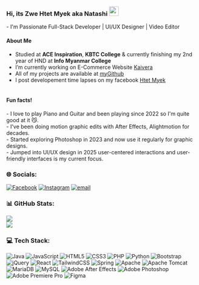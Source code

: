 
<h3>Hi, its Zwe Htet Myek aka Natashi <img src="https://github.githubassets.com/assets/electron-fef70acde3b4.png" width="25" />
</h3>
- I'm Passionate Full-Stack Developer | UI/UX Designer | Video Editor

<h4>About Me</h4>

- Studied at **ACE Inspiration**, **KBTC College** & currently finishing my 2nd year of HND at **Info Myanmar College**</br>
- I’m currently working on E-Commerce Website [Kaivera](https://kaivera23.wuaze.com) </br>
- All of my projects are available at [myGithub](https://github.com/natashi-pn) </br>
- I post developement time lapses on my facebook [Htet Myek](https://www.facebook.com/share/1ASE4immeE/?mibextid=wwXIfr) </br></br>

<h4>Fun facts!</h4> 
 - I love to play Piano and Guitar and been playing since 2022 so I'm quite good at it 😼.</br>
 - I've been doing motion graphic edits with After Effects, Alightmotion for decades. </br>
 - Started exploring Photoshop in 2023 and now use it regularly for graphic designs. </br>
 - Jumped into UI/UX design in 2025 user-centered interactions and user-friendly interfaces is my current focus. </br>


### 🌐 Socials:
[![Facebook](https://img.shields.io/badge/Facebook-%231877F2.svg?logo=Facebook&logoColor=white)](https://www.facebook.com/share/1ASE4immeE/?mibextid=wwXIfr) [![Instagram](https://img.shields.io/badge/Instagram-%23E4405F.svg?logo=Instagram&logoColor=white)](https://instagram.com/natashi_pn) [![email](https://img.shields.io/badge/Email-D14836?logo=gmail&logoColor=white)](mailto:davleo104337@gmail.com) 

### 📊 GitHub Stats:
![](https://nirzak-streak-stats.vercel.app/?user=natashi-pn&theme=ambient_gradient&hide_border=true)<br/>
![](https://github-readme-stats.vercel.app/api/top-langs/?username=natashi-pn&theme=ambient_gradient&hide_border=true&include_all_commits=false&count_private=false&layout=compact)

### 💻 Tech Stack:
![Java](https://img.shields.io/badge/java-%23ED8B00.svg?style=for-the-badge&logo=openjdk&logoColor=white) ![JavaScript](https://img.shields.io/badge/javascript-%23323330.svg?style=for-the-badge&logo=javascript&logoColor=%23F7DF1E) ![HTML5](https://img.shields.io/badge/html5-%23E34F26.svg?style=for-the-badge&logo=html5&logoColor=white) ![CSS3](https://img.shields.io/badge/css3-%231572B6.svg?style=for-the-badge&logo=css3&logoColor=white) ![PHP](https://img.shields.io/badge/php-%23777BB4.svg?style=for-the-badge&logo=php&logoColor=white) ![Python](https://img.shields.io/badge/python-3670A0?style=for-the-badge&logo=python&logoColor=ffdd54) ![Bootstrap](https://img.shields.io/badge/bootstrap-%238511FA.svg?style=for-the-badge&logo=bootstrap&logoColor=white) ![jQuery](https://img.shields.io/badge/jquery-%230769AD.svg?style=for-the-badge&logo=jquery&logoColor=white) ![React](https://img.shields.io/badge/react-%2320232a.svg?style=for-the-badge&logo=react&logoColor=%2361DAFB) ![TailwindCSS](https://img.shields.io/badge/tailwindcss-%2338B2AC.svg?style=for-the-badge&logo=tailwind-css&logoColor=white) ![Spring](https://img.shields.io/badge/spring-%236DB33F.svg?style=for-the-badge&logo=spring&logoColor=white) ![Apache](https://img.shields.io/badge/apache-%23D42029.svg?style=for-the-badge&logo=apache&logoColor=white) ![Apache Tomcat](https://img.shields.io/badge/apache%20tomcat-%23F8DC75.svg?style=for-the-badge&logo=apache-tomcat&logoColor=black) ![MariaDB](https://img.shields.io/badge/MariaDB-003545?style=for-the-badge&logo=mariadb&logoColor=white) ![MySQL](https://img.shields.io/badge/mysql-4479A1.svg?style=for-the-badge&logo=mysql&logoColor=white) ![Adobe After Effects](https://img.shields.io/badge/Adobe%20After%20Effects-9999FF.svg?style=for-the-badge&logo=Adobe%20After%20Effects&logoColor=white) ![Adobe Photoshop](https://img.shields.io/badge/adobe%20photoshop-%2331A8FF.svg?style=for-the-badge&logo=adobe%20photoshop&logoColor=white) ![Adobe Premiere Pro](https://img.shields.io/badge/Adobe%20Premiere%20Pro-9999FF.svg?style=for-the-badge&logo=Adobe%20Premiere%20Pro&logoColor=white) ![Figma](https://img.shields.io/badge/figma-%23F24E1E.svg?style=for-the-badge&logo=figma&logoColor=white)






